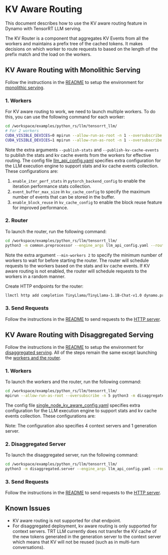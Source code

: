<!--
SPDX-FileCopyrightText: Copyright (c) 2025 NVIDIA CORPORATION & AFFILIATES. All rights reserved.
SPDX-License-Identifier: Apache-2.0

Licensed under the Apache License, Version 2.0 (the "License");
you may not use this file except in compliance with the License.
You may obtain a copy of the License at

http://www.apache.org/licenses/LICENSE-2.0

Unless required by applicable law or agreed to in writing, software
distributed under the License is distributed on an "AS IS" BASIS,
WITHOUT WARRANTIES OR CONDITIONS OF ANY KIND, either express or implied.
See the License for the specific language governing permissions and
limitations under the License.
-->

# KV Aware Routing

This document describes how to use the KV aware routing feature in Dynamo with TensorRT LLM serving.

The KV Router is a component that aggregates KV Events from all the workers and maintains a prefix tree of the cached tokens. It makes decisions on which worker to route requests to based on the length of the prefix match and the load on the workers.

## KV Aware Routing with Monolithic Serving

Follow the instructions in the [README](../README.md) to setup the environment for [monolithic serving](../README.md#monolithic-deployment).

### 1. Workers

For KV aware routing to work, we need to launch multiple workers. To do this, you can use the following command for each worker:

```bash
cd /workspace/examples/python_rs/llm/tensorrt_llm/
# For 2 workers
CUDA_VISIBLE_DEVICES=0 mpirun --allow-run-as-root -n 1 --oversubscribe python3 -m monolith.worker --publish-stats --publish-kv-cache-events --engine_args llm_api_config.yaml 1>worker1.log 2>&1 &
CUDA_VISIBLE_DEVICES=1 mpirun --allow-run-as-root -n 1 --oversubscribe python3 -m monolith.worker --publish-stats --publish-kv-cache-events --engine_args llm_api_config.yaml 1>worker2.log 2>&1 &
```

Note the extra arguments `--publish-stats` and `--publish-kv-cache-events` to publish the stats and kv cache events from the workers for effective routing.
The config file [llm_api_config.yaml](../llm_api_config.yaml) specifies extra configuration for the LLM execution engine to support stats and kv cache events collection. These configurations are:
1. `enable_iter_perf_stats` in `pytorch_backend_config` to enable the iteration performance stats collection.
2. `event_buffer_max_size` in `kv_cache_config` to specify the maximum number of events that can be stored in the buffer.
3. `enable_block_reuse` in `kv_cache_config` to enable the block reuse feature for improved performance.

### 2. Router

To launch the router, run the following command:

```bash
cd /workspace/examples/python_rs/llm/tensorrt_llm/
python3 -m common.preprocessor --engine_args llm_api_config.yaml --routing-strategy prefix --min-workers 2 1>preprocess.log 2>&1 &
```

Note the extra argument `--min-workers 2` to specify the minimum number of workers to wait for before starting the router.
The router will schedule requests to the workers based on the stats and kv cache events. If KV aware routing is not enabled, the router will schedule requests to the workers in a random manner.

Create HTTP endpoints for the router:
```bash
llmctl http add completion TinyLlama/TinyLlama-1.1B-Chat-v1.0 dynamo.preprocess.completions
```

### 3. Send Requests

Follow the instructions in the [README](../README.md#send-requests) to send requests to the [HTTP server](../README.md#http-server).


## KV Aware Routing with Disaggregated Serving

Follow the instructions in the [README](../README.md) to setup the environment for [disaggregated serving](../README.md#disaggregated-deployment).
All of the steps remain the same except launching the [workers and the router](../README.md#workers).

### 1. Workers

To launch the workers and the router, run the following command:

```bash
cd /workspace/examples/python_rs/llm/tensorrt_llm/
mpirun --allow-run-as-root --oversubscribe -n 5 python3 -m disaggregated.worker --publish-stats --publish-kv-cache-events --engine_args llm_api_config.yaml -c disaggregated/llmapi_disaggregated_configs/single_node_kv_aware_config.yaml 1>disagg_workers.log 2>&1 &
```

The config file [single_node_kv_aware_config.yaml](disaggregated/llmapi_disaggregated_configs/single_node_kv_aware_config.yaml) specifies extra configuration for the LLM execution engine to support stats and kv cache events collection. These configurations are:

Note: The configuration also specifies 4 context servers and 1 generation server.

### 2. Disaggregated Server

To launch the disaggregated server, run the following command:

```bash
cd /workspace/examples/python_rs/llm/tensorrt_llm/
python3 -m disaggregated.server --engine_args llm_api_config.yaml --routing-strategy prefix 1>disagg_server.log 2>&1 &
```

### 3. Send Requests

Follow the instructions in the [README](../README.md#send-requests) to send requests to the [HTTP server](../README.md#http-server).


## Known Issues
- KV aware routing is not supported for chat endpoint.
- For disaggregated deployment, kv aware routing is only supported for context servers. TRT LLM currently does not transfer the KV cache of the new tokens generated in the generation server to the context server which means that KV will not be reused (such as in multi-turn conversations).